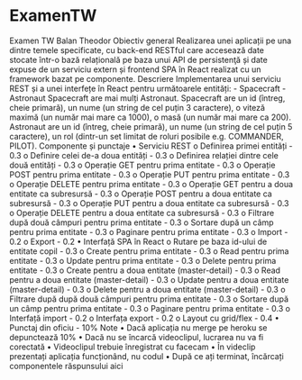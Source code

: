 # ExamenTW
Examen TW Balan Theodor
Obiectiv general
Realizarea unei aplicații pe una dintre temele specificate, cu back-end RESTful care accesează date stocate într-o bază relațională pe baza unui API de persistenţă și date expuse de un serviciu extern și frontend SPA în React realizat cu un framework bazat pe componente.
Descriere
Implementarea unui serviciu REST și a unei interfețe în React pentru următoarele entități: - Spacecraft - Astronaut
Spacecraft are mai mulți Astronaut. Spacecraft are un id (întreg, cheie primară), un nume (un string de cel puțin 3 caractere), o viteză maximă (un număr mai mare ca 1000), o masă (un număr mai mare ca 200). Astronaut are un id (întreg, cheie primară), un nume (un string de cel puțin 5 caractere), un rol (dintr-un set limitat de roluri posibile e.g. COMMANDER, PILOT).
Componente și punctaje
•	Serviciu REST
o	Definirea primei entități - 0.3
o	Definire celei de-a doua entități - 0.3
o	Definirea relației dintre cele două entități - 0.3
o	Operație GET pentru prima entitate - 0.3
o	Operație POST pentru prima entitate - 0.3
o	Operație PUT pentru prima entitate - 0.3
o	Operație DELETE pentru prima entitate - 0.3
o	Operație GET pentru a doua entitate ca subresursă - 0.3
o	Operație POST pentru a doua entitate ca subresursă - 0.3
o	Operație PUT pentru a doua entitate ca subresursă - 0.3
o	Operație DELETE pentru a doua entitate ca subresursă - 0.3
o	Filtrare după două câmpuri pentru prima entitate - 0.3
o	Sortare după un câmp pentru prima entitate - 0.3
o	Paginare pentru prima entitate - 0.3
o	Import - 0.2
o	Export - 0.2
•	Interfață SPA în React
o	Rutare pe baza id-ului de entitate copil - 0.3
o	Create pentru prima entitate - 0.3
o	Read pentru prima entitate - 0.3
o	Update pentru prima entitate - 0.3
o	Delete pentru prima entitate - 0.3
o	Create pentru a doua entitate (master-detail) - 0.3
o	Read pentru a doua entitate (master-detail) - 0.3
o	Update pentru a doua entitate (master-detail) - 0.3
o	Delete pentru a doua entitate (master-detail) - 0.3
o	Filtrare după după două câmpuri pentru prima entitate - 0.3
o	Sortare după un câmp pentru prima entitate - 0.3
o	Paginare pentru prima entitate - 0.3
o	Interfață import - 0.2
o	Interfața export - 0.2
o	Layout cu grid/flex - 0.4
•	Punctaj din oficiu - 10%
Note
•	Dacă aplicația nu merge pe heroku se depunctează 10%
•	Dacă nu se încarcă videoclipul, lucrarea nu va fi corectată
•	Videoclipul trebuie înregistrat cu facecam
•	În videclip prezentați aplicația funcționând, nu codul
•	După ce ați terminat, încărcați componentele răspunsului aici
